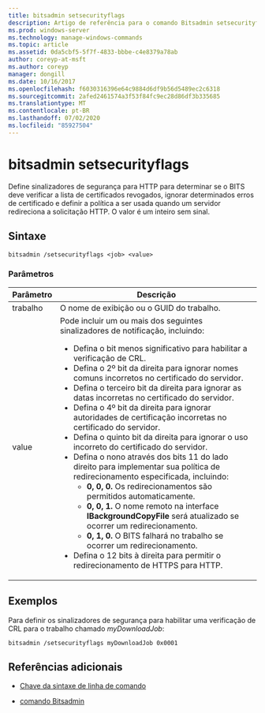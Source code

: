 ```yaml
---
title: bitsadmin setsecurityflags
description: Artigo de referência para o comando Bitsadmin setsecurityflags, que define sinalizadores de segurança para HTTP para determinar se o BITS deve verificar a lista de certificados revogados, ignorar determinados erros de certificado e definir a política a ser usada quando um servidor redireciona a solicitação HTTP.
ms.prod: windows-server
ms.technology: manage-windows-commands
ms.topic: article
ms.assetid: 0da5cbf5-5f7f-4833-bbbe-c4e8379a78ab
author: coreyp-at-msft
ms.author: coreyp
manager: dongill
ms.date: 10/16/2017
ms.openlocfilehash: f6030316396e64c9884d6df9b56d5489ec2c6318
ms.sourcegitcommit: 2afed2461574a3f53f84fc9ec28d86df3b335685
ms.translationtype: MT
ms.contentlocale: pt-BR
ms.lasthandoff: 07/02/2020
ms.locfileid: "85927504"
---
```

# <a name="bitsadmin-setsecurityflags"></a>bitsadmin setsecurityflags

Define sinalizadores de segurança para HTTP para determinar se o BITS deve verificar a lista de certificados revogados, ignorar determinados erros de certificado e definir a política a ser usada quando um servidor redireciona a solicitação HTTP. O valor é um inteiro sem sinal.

## <a name="syntax"></a>Sintaxe

```
bitsadmin /setsecurityflags <job> <value>
```

### <a name="parameters"></a>Parâmetros

| Parâmetro | Descrição |
| -------------- | -------------- |
| trabalho | O nome de exibição ou o GUID do trabalho. |
| value | Pode incluir um ou mais dos seguintes sinalizadores de notificação, incluindo:<ul><li>Defina o bit menos significativo para habilitar a verificação de CRL.</li><li>Defina o 2º bit da direita para ignorar nomes comuns incorretos no certificado do servidor.</li><li>Defina o terceiro bit da direita para ignorar as datas incorretas no certificado do servidor.</li><li>Defina o 4º bit da direita para ignorar autoridades de certificação incorretas no certificado do servidor.</li><li>Defina o quinto bit da direita para ignorar o uso incorreto do certificado do servidor.</li><li>Defina o nono através dos bits 11 do lado direito para implementar sua política de redirecionamento especificada, incluindo:<ul><li>**0, 0, 0.** Os redirecionamentos são permitidos automaticamente.</li><li>**0, 0, 1.** O nome remoto na interface **IBackgroundCopyFile** será atualizado se ocorrer um redirecionamento.</li><li>**0, 1, 0.** O BITS falhará no trabalho se ocorrer um redirecionamento.</li></ul></li><li>Defina o 12 bits à direita para permitir o redirecionamento de HTTPS para HTTP.</li></ul> |

## <a name="examples"></a>Exemplos

Para definir os sinalizadores de segurança para habilitar uma verificação de CRL para o trabalho chamado *myDownloadJob*:

```
bitsadmin /setsecurityflags myDownloadJob 0x0001
```

## <a name="additional-references"></a>Referências adicionais

- [Chave da sintaxe de linha de comando](command-line-syntax-key.md)

- [comando Bitsadmin](bitsadmin.md)
